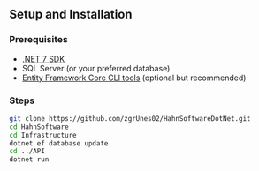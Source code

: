 ## Setup and Installation

### Prerequisites

- [.NET 7 SDK](https://dotnet.microsoft.com/en-us/download/dotnet/7.0)  
- SQL Server (or your preferred database)  
- [Entity Framework Core CLI tools](https://docs.microsoft.com/en-us/ef/core/cli/dotnet) (optional but recommended)

### Steps

```bash
git clone https://github.com/zgrUnes02/HahnSoftwareDotNet.git
cd HahnSoftware
cd Infrastructure
dotnet ef database update
cd ../API
dotnet run
